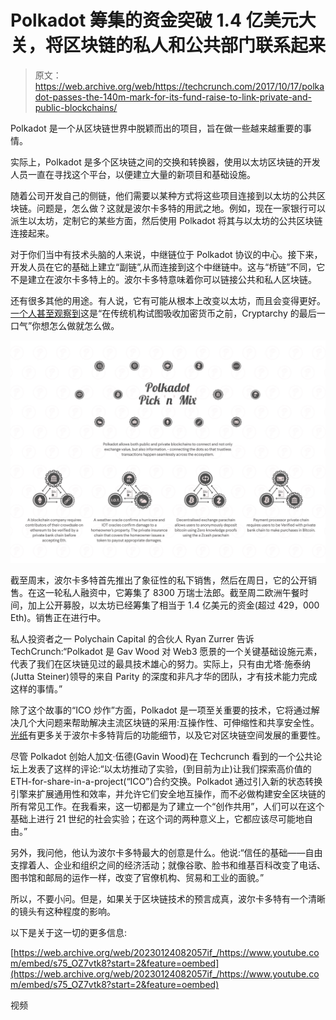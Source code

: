 # Polkadot 筹集的资金突破 1.4 亿美元大关，将区块链的私人和公共部门联系起来

> 原文：<https://web.archive.org/web/https://techcrunch.com/2017/10/17/polkadot-passes-the-140m-mark-for-its-fund-raise-to-link-private-and-public-blockchains/>

Polkadot 是一个从区块链世界中脱颖而出的项目，旨在做一些越来越重要的事情。

实际上，Polkadot 是多个区块链之间的交换和转换器，使用以太坊区块链的开发人员一直在寻找这个平台，以便建立大量的新项目和基础设施。

随着公司开发自己的侧链，他们需要以某种方式将这些项目连接到以太坊的公共区块链。问题是，怎么做？这就是波尔卡多特的用武之地。例如，现在一家银行可以派生以太坊，定制它的某些方面，然后使用 Polkadot 将其与以太坊的公共区块链连接起来。

对于你们当中有技术头脑的人来说，中继链位于 Polkadot 协议的中心。接下来，开发人员在它的基础上建立“副链”,从而连接到这个中继链中。这与“桥链”不同，它不是建立在波尔卡多特上的。波尔卡多特意味着你可以链接公共和私人区块链。

还有很多其他的用途。有人说，它有可能从根本上改变以太坊，而且会变得更好。[一个人甚至观察到](https://web.archive.org/web/20230124082057/https://twitter.com/nara___narayana/status/918832953051901952)这是“在传统机构试图吸收加密货币之前，Cryptarchy 的最后一口气”你想怎么做就怎么做。

![](img/d04c1f1f89ffd2ad4c98ad1ad206cfc7.png)

截至周末，波尔卡多特首先推出了象征性的私下销售，然后在周日，它的公开销售。在这一轮私人融资中，它筹集了 8300 万瑞士法郎。截至周二欧洲午餐时间，加上公开募股，以太坊已经筹集了相当于 1.4 亿美元的资金(超过 429，000 Eth)。销售正在进行中。

私人投资者之一 Polychain Capital 的合伙人 Ryan Zurrer 告诉 TechCrunch:“Polkadot 是 Gav Wood 对 Web3 愿景的一个关键基础设施元素，代表了我们在区块链见过的最具技术雄心的努力。实际上，只有由尤塔·施泰纳(Jutta Steiner)领导的来自 Parity 的深度和非凡才华的团队，才有技术能力完成这样的事情。”

除了这个故事的“ICO 炒作”方面，Polkadot 是一项至关重要的技术，它将通过解决几个大问题来帮助解决主流区块链的采用:互操作性、可伸缩性和共享安全性。[光纸](https://web.archive.org/web/20230124082057/https://github.com/w3f/polkadot-light-paper/blob/master/Polkadot-lightpaper.pdf)有更多关于波尔卡多特背后的功能细节，以及它对区块链空间发展的重要性。

尽管 Polkadot 创始人加文·伍德(Gavin Wood)在 Techcrunch 看到的一个公共论坛上发表了这样的评论:“以太坊推动了实验，(到目前为止)让我们探索高价值的 ETH-for-share-in-a-project(“ICO”)合约交换。Polkadot 通过引入新的状态转换引擎来扩展通用性和效率，并允许它们安全地互操作，而不必做构建安全区块链的所有常见工作。在我看来，这一切都是为了建立一个“创作共用”，人们可以在这个基础上进行 21 世纪的社会实验；在这个词的两种意义上，它都应该尽可能地自由。”

另外，我问他，他认为波尔卡多特最大的创意是什么。他说:“信任的基础——自由支撑着人、企业和组织之间的经济活动；就像谷歌、脸书和维基百科改变了电话、图书馆和邮局的运作一样，改变了官僚机构、贸易和工业的面貌。”

所以，不要小问。但是，如果关于区块链技术的预言成真，波尔卡多特有一个清晰的镜头有这种程度的影响。

以下是关于这一切的更多信息:

[https://web.archive.org/web/20230124082057if_/https://www.youtube.com/embed/s75_OZ7vtk8?start=2&feature=oembed](https://web.archive.org/web/20230124082057if_/https://www.youtube.com/embed/s75_OZ7vtk8?start=2&feature=oembed)

视频